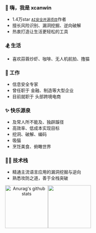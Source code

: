 ### 👋 嗨，我是 xcanwin

- 1.4万star [`AI安全开源项目`](https://github.com/xcanwin/KeepChatGPT)作者
- 擅长风险识别、漏洞挖掘、逆向破解
- 热衷打造让生活更轻松的工具

### 🏂 生活

- 喜欢蒜蓉炒虾、咖啡、无人机航拍、撸猫

### 💼 工作

- 信息安全专家
- 曾任职于 金融、制造等大型企业
- 目前就职于 头部跨境电商

### ✨ 快乐源泉

- 及常人所不能及、独辟蹊径
- 高效率、低成本实现目标
- 挖洞、破解、编码
- 吸猫
- 烹饪美食、俯瞰世界

### 🧑‍💻 技术栈

- 精通主流语言应用的漏洞挖掘与逆向
- 熟悉攻防之道，善于全栈突破

<div align="center">
<img align="center" height="140px" style="float: left" src="https://github-readme-stats-xcanwin.vercel.app/api?username=xcanwin&show_icons=true&theme=algolia&hide=contribs,prs" alt="Anurag's github stats" /> 
<img align="center" height="140px" style="float: left" src="https://github-readme-stats-xcanwin.vercel.app/api/top-langs/?username=xcanwin&layout=compact&theme=algolia" />
<div style="clear: both"></div>
</div>
